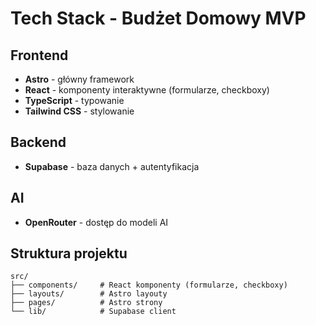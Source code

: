 # Tech Stack - Budżet Domowy MVP

## Frontend
- **Astro** - główny framework
- **React** - komponenty interaktywne (formularze, checkboxy)
- **TypeScript** - typowanie
- **Tailwind CSS** - stylowanie

## Backend
- **Supabase** - baza danych + autentyfikacja

## AI
- **OpenRouter** - dostęp do modeli AI

## Struktura projektu

```
src/
├── components/     # React komponenty (formularze, checkboxy)
├── layouts/        # Astro layouty
├── pages/          # Astro strony
└── lib/            # Supabase client
```
